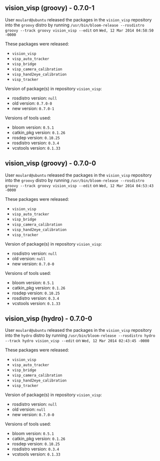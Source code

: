 ## vision_visp (groovy) - 0.7.0-1

User `moulard@ubuntu` released the packages in the `vision_visp` repository into the `groovy` distro by running `/usr/bin/bloom-release --rosdistro groovy --track groovy vision_visp --edit` on `Wed, 12 Mar 2014 04:58:50 -0000`

These packages were released:
- `vision_visp`
- `visp_auto_tracker`
- `visp_bridge`
- `visp_camera_calibration`
- `visp_hand2eye_calibration`
- `visp_tracker`

Version of package(s) in repository `vision_visp`:
- rosdistro version: `null`
- old version: `0.7.0-0`
- new version: `0.7.0-1`

Versions of tools used:
- bloom version: `0.5.1`
- catkin_pkg version: `0.1.26`
- rosdep version: `0.10.25`
- rosdistro version: `0.3.4`
- vcstools version: `0.1.33`


## vision_visp (groovy) - 0.7.0-0

User `moulard@ubuntu` released the packages in the `vision_visp` repository into the `groovy` distro by running `/usr/bin/bloom-release --rosdistro groovy --track groovy vision_visp --edit` on `Wed, 12 Mar 2014 04:53:43 -0000`

These packages were released:
- `vision_visp`
- `visp_auto_tracker`
- `visp_bridge`
- `visp_camera_calibration`
- `visp_hand2eye_calibration`
- `visp_tracker`

Version of package(s) in repository `vision_visp`:
- rosdistro version: `null`
- old version: `null`
- new version: `0.7.0-0`

Versions of tools used:
- bloom version: `0.5.1`
- catkin_pkg version: `0.1.26`
- rosdep version: `0.10.25`
- rosdistro version: `0.3.4`
- vcstools version: `0.1.33`


## vision_visp (hydro) - 0.7.0-0

User `moulard@ubuntu` released the packages in the `vision_visp` repository into the `hydro` distro by running `/usr/bin/bloom-release --rosdistro hydro --track hydro vision_visp --edit` on `Wed, 12 Mar 2014 02:43:45 -0000`

These packages were released:
- `vision_visp`
- `visp_auto_tracker`
- `visp_bridge`
- `visp_camera_calibration`
- `visp_hand2eye_calibration`
- `visp_tracker`

Version of package(s) in repository `vision_visp`:
- rosdistro version: `null`
- old version: `null`
- new version: `0.7.0-0`

Versions of tools used:
- bloom version: `0.5.1`
- catkin_pkg version: `0.1.26`
- rosdep version: `0.10.25`
- rosdistro version: `0.3.4`
- vcstools version: `0.1.33`


